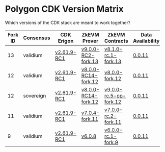 # Polygon CDK Version Matrix

Which versions of the CDK stack are meant to work together?

Fork ID|Consensus|CDK Erigon|ZkEVM Prover|ZkEVM Contracts|Data Availability|Bridge
---|---|---|---|---|---|---
13|validium|[v2.61.9-RC1](https://github.com/0xPolygonHermez/cdk-erigon/releases/tag/v2.61.9-RC1)|[v9.0.0-RC2-fork.13](https://github.com/0xPolygonHermez/zkevm-prover/releases/tag/v9.0.0-RC2)|[v8.1.0-rc.1-fork.13](https://github.com/0xPolygonHermez/zkevm-contracts/releases/tag/v8.1.0-rc.1-fork.13)|[0.0.11](https://github.com/0xPolygon/cdk-data-availability/releases/tag/v0.0.11)|[v0.6.0-RC7](https://github.com/0xPolygonHermez/zkevm-bridge-service/releases/tag/v0.6.0-RC7)
12|validium|[v2.61.9-RC1](https://github.com/0xPolygonHermez/cdk-erigon/releases/tag/v2.61.9-RC1)|[v8.0.0-RC14-fork.12](https://github.com/0xPolygonHermez/zkevm-prover/releases/tag/v8.0.0-RC14)|[v8.0.0-fork.12](https://github.com/0xPolygonHermez/zkevm-contracts/releases/tag/v8.0.0-fork.12)|[0.0.11](https://github.com/0xPolygon/cdk-data-availability/releases/tag/v0.0.11)|[v0.6.0-RC7](https://github.com/0xPolygonHermez/zkevm-bridge-service/releases/tag/v0.6.0-RC7)
12|sovereign|[v2.61.9-RC1](https://github.com/0xPolygonHermez/cdk-erigon/releases/tag/v2.61.9-RC1)|[v8.0.0-RC14-fork.12](https://github.com/0xPolygonHermez/zkevm-prover/releases/tag/v8.0.0-RC14)|[v9.0.0-rc.5-pp-fork.12](https://github.com/0xPolygonHermez/zkevm-contracts/releases/tag/v9.0.0-rc.5-pp-fork.12)|[0.0.11](https://github.com/0xPolygon/cdk-data-availability/releases/tag/v0.0.11)|[v0.6.0-RC7](https://github.com/0xPolygonHermez/zkevm-bridge-service/releases/tag/v0.6.0-RC7)
11|validium|[v2.61.9-RC1](https://github.com/0xPolygonHermez/cdk-erigon/releases/tag/v2.61.9-RC1)|[v7.0.4-fork.11](https://github.com/0xPolygonHermez/zkevm-prover/releases/tag/v7.0.4)|[v7.0.0-rc.2-fork.11](https://github.com/0xPolygonHermez/zkevm-contracts/releases/tag/v7.0.0-rc.2-fork.11)|[0.0.11](https://github.com/0xPolygon/cdk-data-availability/releases/tag/v0.0.11)|[v0.6.0-RC7](https://github.com/0xPolygonHermez/zkevm-bridge-service/releases/tag/v0.6.0-RC7)
9|validium|[v2.61.9-RC1](https://github.com/0xPolygonHermez/cdk-erigon/releases/tag/v2.61.9-RC1)|[v6.0.8](https://github.com/0xPolygonHermez/zkevm-prover/releases/tag/v6.0.8)|[v6.0.0-rc.1-fork.9](https://github.com/0xPolygonHermez/zkevm-contracts/releases/tag/v6.0.0-rc.1-fork.9)|[0.0.11](https://github.com/0xPolygon/cdk-data-availability/releases/tag/v0.0.11)|[v0.6.0-RC7](https://github.com/0xPolygonHermez/zkevm-bridge-service/releases/tag/v0.6.0-RC7)

